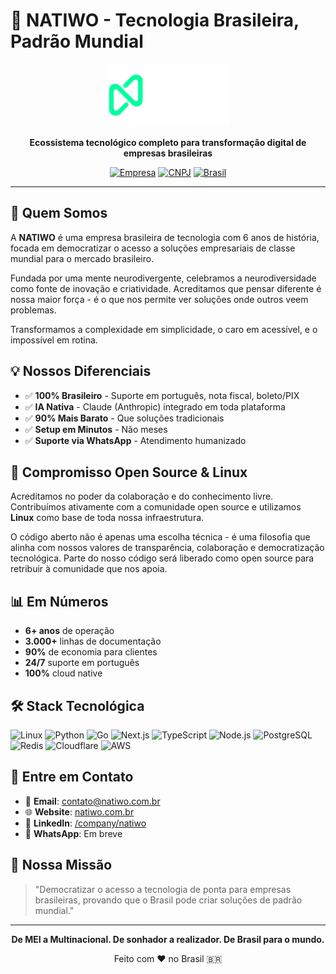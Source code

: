 # 🚀 NATIWO - Tecnologia Brasileira, Padrão Mundial

<div align="center">
  <img src="https://raw.githubusercontent.com/Natiwo/.github/main/profile/logo-natiwo-neutral.png" alt="NATIWO" width="200"/>

  **Ecossistema tecnológico completo para transformação digital de empresas brasileiras**

  [![Empresa](https://img.shields.io/badge/Desde-2019-green)](https://natiwo.com.br)
  [![CNPJ](https://img.shields.io/badge/CNPJ-33.067.373%2F0001--39-blue)](https://natiwo.com.br)
  [![Brasil](https://img.shields.io/badge/Feito%20no-Brasil-yellow)](https://natiwo.com.br)
</div>

---

## 🎯 **Quem Somos**

A **NATIWO** é uma empresa brasileira de tecnologia com 6 anos de história, focada em democratizar o acesso a soluções empresariais de classe mundial para o mercado brasileiro.

Fundada por uma mente neurodivergente, celebramos a neurodiversidade como fonte de inovação e criatividade. Acreditamos que pensar diferente é nossa maior força - é o que nos permite ver soluções onde outros veem problemas.

Transformamos a complexidade em simplicidade, o caro em acessível, e o impossível em rotina.

## 💡 **Nossos Diferenciais**

- ✅ **100% Brasileiro** - Suporte em português, nota fiscal, boleto/PIX
- ✅ **IA Nativa** - Claude (Anthropic) integrado em toda plataforma
- ✅ **90% Mais Barato** - Que soluções tradicionais
- ✅ **Setup em Minutos** - Não meses
- ✅ **Suporte via WhatsApp** - Atendimento humanizado

## 🐧 **Compromisso Open Source & Linux**

Acreditamos no poder da colaboração e do conhecimento livre. Contribuímos ativamente com a comunidade open source e utilizamos **Linux** como base de toda nossa infraestrutura.

O código aberto não é apenas uma escolha técnica - é uma filosofia que alinha com nossos valores de transparência, colaboração e democratização tecnológica. Parte do nosso código será liberado como open source para retribuir à comunidade que nos apoia.

## 📊 **Em Números**

- **6+ anos** de operação
- **3.000+** linhas de documentação
- **90%** de economia para clientes
- **24/7** suporte em português
- **100%** cloud native

## 🛠️ **Stack Tecnológica**

![Linux](https://img.shields.io/badge/Linux-FCC624?style=flat&logo=linux&logoColor=black)
![Python](https://img.shields.io/badge/Python-3776AB?style=flat&logo=python&logoColor=white)
![Go](https://img.shields.io/badge/Go-00ADD8?style=flat&logo=go&logoColor=white)
![Next.js](https://img.shields.io/badge/Next.js-000000?style=flat&logo=next.js&logoColor=white)
![TypeScript](https://img.shields.io/badge/TypeScript-007ACC?style=flat&logo=typescript&logoColor=white)
![Node.js](https://img.shields.io/badge/Node.js-339933?style=flat&logo=node.js&logoColor=white)
![PostgreSQL](https://img.shields.io/badge/PostgreSQL-336791?style=flat&logo=postgresql&logoColor=white)
![Redis](https://img.shields.io/badge/Redis-DC382D?style=flat&logo=redis&logoColor=white)
![Cloudflare](https://img.shields.io/badge/Cloudflare-F38020?style=flat&logo=cloudflare&logoColor=white)
![AWS](https://img.shields.io/badge/AWS-232F3E?style=flat&logo=amazon-aws&logoColor=white)

## 🤝 **Entre em Contato**

- 📧 **Email**: contato@natiwo.com.br
- 🌐 **Website**: [natiwo.com.br](https://natiwo.com.br)
- 💼 **LinkedIn**: [/company/natiwo](https://linkedin.com/company/natiwo)
- 📱 **WhatsApp**: Em breve

## 🎯 **Nossa Missão**

> "Democratizar o acesso a tecnologia de ponta para empresas brasileiras, provando que o Brasil pode criar soluções de padrão mundial."

---

<div align="center">

  **De MEI a Multinacional. De sonhador a realizador. De Brasil para o mundo.**

  Feito com ❤️ no Brasil 🇧🇷

</div>
